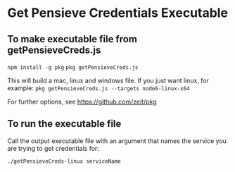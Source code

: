 # Get Pensieve Credentials Executable

## To make executable file from getPensieveCreds.js

`npm install -g pkg`
`pkg getPensieveCreds.js`

This will build a mac, linux and windows file.
If you just want linux, for example:
`pkg getPensieveCreds.js --targets node6-linux-x64`

For further options, see https://github.com/zeit/pkg

## To run the executable file

Call the output executable file with an
argument that names the service you
are trying to get credentials for:

`./getPensieveCreds-linux serviceName`